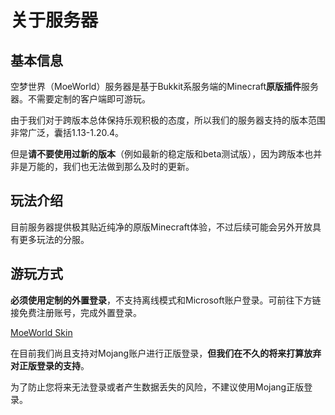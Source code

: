 # 关于服务器
## 基本信息
空梦世界（MoeWorld）服务器是基于Bukkit系服务端的Minecraft**原版插件**服务器。不需要定制的客户端即可游玩。

由于我们对于跨版本总体保持乐观积极的态度，所以我们的服务器支持的版本范围非常广泛，囊括1.13-1.20.4。

但是**请不要使用过新的版本**（例如最新的稳定版和beta测试版），因为跨版本也并非是万能的，我们也无法做到那么及时的更新。

## 玩法介绍
目前服务器提供极其贴近纯净的原版Minecraft体验，不过后续可能会另外开放具有更多玩法的分服。

## 游玩方式
**必须使用定制的外置登录**，不支持离线模式和Microsoft账户登录。可前往下方链接免费注册账号，完成外置登录。

[MoeWorld Skin](https://skin.moeworld.top)

在目前我们尚且支持对Mojang账户进行正版登录，**但我们在不久的将来打算放弃对正版登录的支持**。

为了防止您将来无法登录或者产生数据丢失的风险，不建议使用Mojang正版登录。
